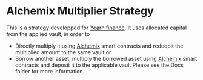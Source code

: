 # Alchemix Multiplier Strategy
This is a strategy developped for [Yearn finance](https://yearn.finance). It uses allocated capital from the applied vault, in order to 
- Directly multiply it using [Alchemix](https://alchemix.fi/) smart contracts and redeopit the multiplied amount to the same vault or
- Borrow another asset, multiply the borrowed asset using [Alchemix](https://alchemix.fi/) smart contracts and deposit it to the applicable vault
Please see the Docs folder for more information.
